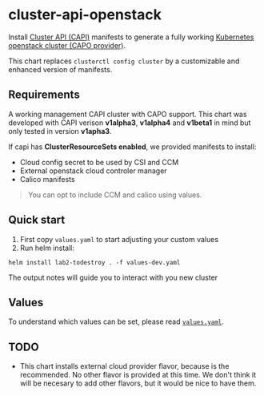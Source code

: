 # cluster-api-openstack

Install [Cluster API (CAPI)](https://cluster-api.sigs.k8s.io/) manifests to
generate a fully working [Kubernetes openstack cluster (CAPO provider)](https://github.com/kubernetes-sigs/cluster-api-provider-openstack).

This chart replaces `clusterctl config cluster` by a customizable and enhanced 
version of manifests.

## Requirements

A working management CAPI cluster with CAPO support. This chart was developed with
 CAPI verison **v1alpha3**, **v1alpha4** and **v1beta1** in mind but only tested in version **v1apha3**.

If capi has **ClusterResourceSets enabled**, we provided manifests to install:
* Cloud config secret to be used by CSI and CCM
* External openstack cloud controler manager
* Calico manifests

> You can opt to include CCM and calico using values.

## Quick start

1. First copy `values.yaml` to start adjusting your custom values
1. Run helm install:

```
helm install lab2-todestroy . -f values-dev.yaml
```

The output notes will guide you to interact with you new cluster

## Values

To understand which values can be set, please read [`values.yaml`](./values.yaml).

## TODO

* This chart installs external cloud provider flavor, because is the recommended.
  No other flavor is provided at this time. We don't think it will be necesary
  to add other flavors, but it would be nice to have them.
